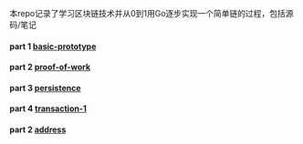 
本repo记录了学习区块链技术并从0到1用Go逐步实现一个简单链的过程，包括源码/笔记


#### part 1 [basic-prototype](https://github.com/ReisenTM/BlockChain-learning/blob/main/part-1/basic-prototype.md)
#### part 2 [proof-of-work](https://github.com/ReisenTM/BlockChain-learning/blob/main/part-2/proof-of-work.md)
#### part 3 [persistence](https://github.com/ReisenTM/BlockChain-learning/blob/main/part-3/persistence-and-cli.md)
#### part 4 [transaction-1]()
#### part 2 [address]()
